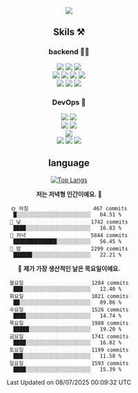 <div align="center">

<a href="https://hhpluscertificateofcompletion.oopy.io/">
  <img src="https://static.spartacodingclub.kr/hanghae99/plus/completion/badge_black.svg" />
</a>

## Skils ⚒️

### backend 🧑‍💻
  
<img src="https://img.shields.io/badge/Java-FF6600?style=flat-square&logo=buymeacoffee&logoColor=white"/>
<img src="https://img.shields.io/badge/Go-0099FF?style=flat-square&logo=go&logoColor=white"/>
<img src="https://img.shields.io/badge/Kotlin-7F52FF?style=flat-square&logo=kotlin&logoColor=white"/>
  
  
<br />
  
<img src="https://img.shields.io/badge/Spring-339933?style=flat-square&logo=Spring&logoColor=white"/>
<img src="https://img.shields.io/badge/Spring Boot-339933?style=flat-square&logo=Spring Boot&logoColor=white"/>
<img src="https://img.shields.io/badge/Spring Security-339933?style=flat-square&logo=Spring Security&logoColor=white"/>
  
<img src="https://img.shields.io/badge/Spring Data JPA-339933?style=flat-square&logo=Hibernate&logoColor=white"/>

<br />
  
  <img src="https://img.shields.io/badge/mysql-0099FF?style=flat-square&logo=mysql&logoColor=white"/>
  <img src="https://img.shields.io/badge/mariadb-0099FF?style=flat-square&logo=mariadb&logoColor=white"/>
  <img src="https://img.shields.io/badge/mongoDB-47A248?style=flat-square&logo=mongodb&logoColor=white"/>
  
  
### DevOps 🚀
  
  <img src="https://img.shields.io/badge/docker-2496ED?style=flat-square&logo=docker&logoColor=white"/>
  <img src="https://img.shields.io/badge/kubernetes-326CE5?style=flat-square&logo=kubernetes&logoColor=white"/>
  
  <br />
  
  <img src="https://img.shields.io/badge/Github Actions-2088FF?style=flat-square&logo=githubactions&logoColor=white"/>
  <img src="https://img.shields.io/badge/Jenkins-D24939?style=flat-square&logo=jenkins&logoColor=white"/>
  
  
  <br />
  <img src="https://img.shields.io/badge/terraform-7B42BC?style=flat-square&logo=terraform&logoColor=white"/>
  
  <br />
  <img src="https://img.shields.io/badge/Amazon AWS-232F3E?style=flat-square&logo=Amazon AWS&logoColor=white"/>

  <img src="https://img.shields.io/badge/GCP-4285F4?style=flat-square&logo=googlecloud&logoColor=white"/>
  <img src="https://img.shields.io/badge/NCP-03C75A?style=flat-square&logo=naver&logoColor=white"/>
  
  
## language

[![Top Langs](https://github-readme-stats.vercel.app/api/top-langs/?username=zxcv9203&hide=html&exclude_repo=zxcv9203.github.io,golB&theme=grate-gatsby)](https://github.com/zxcv9203/github-readme-stats)
  
<!--START_SECTION:waka-->
**저는 저녁형 인간이에요. 🦉** 

```text
🌞 아침                     467 commits         █░░░░░░░░░░░░░░░░░░░░░░░░   04.51 % 
🌆 낮　                     1742 commits        ████░░░░░░░░░░░░░░░░░░░░░   16.83 % 
🌃 저녁                     5844 commits        ██████████████░░░░░░░░░░░   56.45 % 
🌙 밤　                     2299 commits        ██████░░░░░░░░░░░░░░░░░░░   22.21 % 
```
📅 **제가 가장 생산적인 날은 목요일이에요.** 

```text
월요일                      1284 commits        ███░░░░░░░░░░░░░░░░░░░░░░   12.40 % 
화요일                      1021 commits        ██░░░░░░░░░░░░░░░░░░░░░░░   09.86 % 
수요일                      1526 commits        ████░░░░░░░░░░░░░░░░░░░░░   14.74 % 
목요일                      1988 commits        █████░░░░░░░░░░░░░░░░░░░░   19.20 % 
금요일                      1741 commits        ████░░░░░░░░░░░░░░░░░░░░░   16.82 % 
토요일                      1199 commits        ███░░░░░░░░░░░░░░░░░░░░░░   11.58 % 
일요일                      1593 commits        ████░░░░░░░░░░░░░░░░░░░░░   15.39 % 
```



 Last Updated on 08/07/2025 00:09:32 UTC
<!--END_SECTION:waka-->
  
</div>

